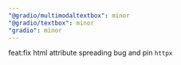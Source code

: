 ```yaml
---
"@gradio/multimodaltextbox": minor
"@gradio/textbox": minor
"gradio": minor
---
```


feat:fix html attribute spreading bug and pin `httpx`
